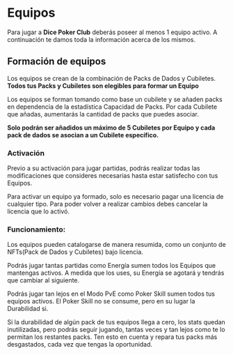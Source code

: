 # Equipos

Para jugar a **Dice Poker Club** deberás poseer al menos 1 equipo activo. A continuación te damos toda la información acerca de los mismos.

## Formación de equipos

Los equipos se crean de la combinación de Packs de Dados y Cubiletes. **Todos tus Packs y Cubiletes son elegibles para formar un Equipo**

Los equipos se forman tomando como base un cubilete y se añaden packs en dependencia de la estadística Capacidad de Packs. Por cada Cubilete que añadas, aumentarás la cantidad de packs que puedes asociar.

**Solo podrán ser añadidos un máximo de 5 Cubiletes por Equipo y cada pack de dados se asocian a un Cubilete específico.**

### Activación

Previo a su activación para jugar partidas, podrás realizar todas las modificaciones que consideres necesarias hasta estar satisfecho con tus Equipos.

Para activar un equipo ya formado, solo es necesario pagar una licencia de cualquier tipo. Para poder volver a realizar cambios debes cancelar la licencia que lo activó.

### Funcionamiento:

Los equipos pueden catalogarse de manera resumida, como un conjunto de NFTs(Pack de Dados y Cubiletes) bajo licencia.

Podrás jugar tantas partidas como Energía sumen todos los Equipos que mantengas activos. A medida que los uses, su Energía se agotará y tendrás que cambiar al siguiente.

Podrás jugar tan lejos en el Modo PvE como Poker Skill sumen todos tus equipos activos. El Poker Skill no se consume, pero en su lugar la Durabilidad si. 

Si la durabilidad de algún pack de tus equipos llega a cero, los stats quedan inutilizadas, pero podrás seguir jugando, tantas veces y tan lejos como te lo permitan los restantes packs. Ten esto en cuenta y repara tus packs más desgastados, cada vez que tengas la oportunidad.
